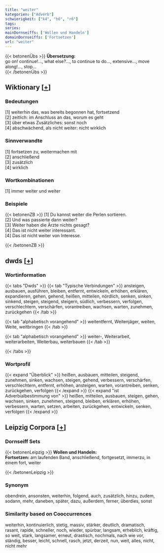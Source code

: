 ```yaml
---
title: "weiter"
kategorien: ["Adverb"]
schwierigkeit: ["k4", "h6", "r6"]
tags:
series:
mainDornseiffs: ['Wollen und Handeln']
domainDornseiffs: ['Fortsetzen']
url: "weiter"
---
```


{{< betonenÜbs >}}
**Übersetzung:**  
go on! continue!..., what else?..., to continue to do..., extensive..., move along!..., stop...  
{{< /betonenÜbs >}}

## Wiktionary [[+](https://de.wiktionary.org/wiki/weiter)]

### Bedeutungen
[1] weiterhin das, was bereits begonnen hat, fortsetzend  
[2] zeitlich: im Anschluss an das, worum es geht  
[3] über etwas Zusätzliches: sonst noch  
[4] abschwächend, als nicht weiter: nicht wirklich  

### Sinnverwandte
[1] fortsetzen zu, weitermachen mit  
[2] anschließend  
[3] zusätzlich  
[4] wirklich  

### Wortkombinationen
[1] immer weiter und weiter  

### Beispiele
{{< betonenZB >}}
[1] Du kannst weiter die Perlen sortieren.  
[2] Und was passierte dann weiter?  
[3] Weiter haben die Ärzte nichts gesagt?  
[4] Das ist nicht weiter interessant.  
[4] Das ist nicht weiter von Interesse.  

{{< /betonenZB >}}


## dwds [[+](https://www.dwds.de/wb/weiter)]

### Wortinformation
{{< tabs "Dwds" >}}
{{< tab "Typische Verbindungen" >}}
ansteigen, ausbauen, ausführen, bleiben, entfernt, entwickeln, erhöhen, erklären, expandieren, gehen, gehend, heißen, mitteilen, nördlich, senken, sinken, sinkend, steigen, steigend, steigern, südlich, verbessern, verfolgen, verschlechtern, verschärfen, vorantreiben, wachsen, warten, zunehmen, zurückgehen
{{< /tab >}}

{{< tab "alphabetisch vorangehend" >}}
weitentfernt, Weitenjäger, weiten, Weite, weitbringen
{{< /tab >}}

{{< tab "alphabetisch vorangehend" >}}
weiter-, Weiterarbeit, weiterarbeiten, Weiterbau, weiterbauen
{{< /tab >}}

{{< /tabs >}}

### Wortprofil
{{< expand "Überblick" >}} heißen, ausbauen, mitteilen, steigend, zunehmen, sinken, wachsen, steigen, gehend, verbessern, verschärfen, verschlechtern, entfernt, erhöhen, ansteigen, warten, vorantreiben, senken, zurückgehen, verfolgen {{< /expand >}}
{{< expand "ist Adverbialbestimmung von" >}} heißen, mitteilen, ausbauen, steigen, gehen, wachsen, sinken, zunehmen, steigend, bleiben, erklären, erhöhen, verbessern, warten, setzen, arbeiten, zurückgehen, entwickeln, senken, verfolgen {{< /expand >}}

## Leipzig Corpora [[+](https://corpora.uni-leipzig.de/en/res?word=weiter&corpusId=deu_newscrawl-public_2018)]

### Dornseiff Sets
{{< betonenLeipzig >}}
**Wollen und Handeln:**  
**Fortsetzen:** am laufenden Band, anschließend, fortgesetzt, immerzu, in einem fort, weiter  

{{< /betonenLeipzig >}}

### Synonym
obendrein, ansonsten, weiterhin, folgend, auch, zusätzlich, hinzu, zudem, sodann, mehr, daneben, später, dazu, außerdem, ferner, überdies, sonst


### Similarity based on Cooccurrences
weiterhin, kontinuierlich, stetig, massiv, stärker, deutlich, dramatisch, rasant, rapide, schneller, noch, wieder, spürbar, langsam, erheblich, kräftig, so weit, stark, langsamer, erneut, drastisch, nochmals, nach wie vor, ständig, besser, leicht, schnell, rasch, jetzt, derzeit, nun, weit, alles, nicht, nicht mehr


